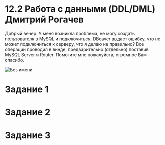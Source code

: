 # 12.2  Работа с данными (DDL/DML) Дмитрий Рогачев


Добрый вечер. У меня возникла проблема, не могу создать пользователя в MySQL и подключиться,  DBeaver выдает ошибку, что не может подключиться к серверу, что я делаю не правильно? Все операции проводил в винде, предварительно (отдельно) поставив MySQL Server и Router. Помогите мне пожалуйста, огромное Вам спасибо.

![Без имени](https://user-images.githubusercontent.com/118626944/216839070-91ad0cd1-5089-4e44-b137-9c3f123747c6.jpg)





# Задание 1

# Задание 2

# Задание 3
